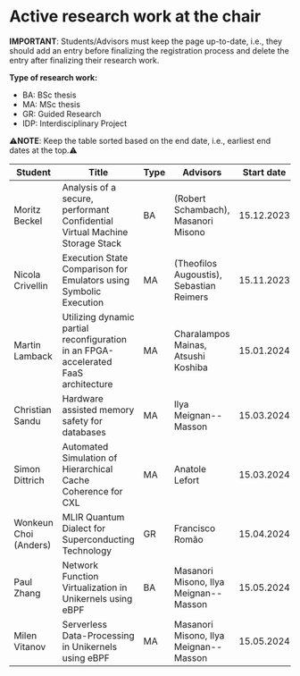 # Active research work at the chair


**IMPORTANT**: Students/Advisors must keep the page up-to-date, i.e., they should add an entry before finalizing the registration process and delete the entry after finalizing their research work.

**Type of research work:** 
  - BA: BSc thesis
  - MA: MSc thesis
  - GR: Guided Research
  - IDP: Interdisciplinary Project

⚠️**NOTE**: Keep the table sorted based on the end date, i.e., earliest end dates at the top.⚠️

| Student               | Title                                                                               | Type | Advisors                                 | Start date | End date   |
|-----------------------|-------------------------------------------------------------------------------------|------|------------------------------------------|------------|------------|
| Moritz Beckel         | Analysis of a secure, performant Confidential Virtual Machine Storage Stack         | BA   | (Robert Schambach), Masanori Misono      | 15.12.2023 | 15.04.2024 |
| Nicola Crivellin      | Execution State Comparison for Emulators using Symbolic Execution                   | MA   | (Theofilos Augoustis), Sebastian Reimers | 15.11.2023 | 15.05.2024 |
| Martin Lamback        | Utilizing dynamic partial reconfiguration in an FPGA-accelerated FaaS architecture  | MA   | Charalampos Mainas, Atsushi Koshiba      | 15.01.2024 | 15.07.2024 |
| Christian Sandu       | Hardware assisted memory safety for databases                                       | MA   | Ilya Meignan--Masson                     | 15.03.2024 | 15.09.2024 |
| Simon Dittrich        | Automated Simulation of Hierarchical Cache Coherence for CXL                        | MA   | Anatole Lefort                           | 15.03.2024 | 15.09.2024 |
| Wonkeun Choi (Anders) | MLIR Quantum Dialect for Superconducting Technology                                 | GR   | Francisco Romão                          | 15.04.2024 | 15.09.2024 |
| Paul Zhang            | Network Function Virtualization in Unikernels using eBPF                            | BA   | Masanori Misono, Ilya Meignan--Masson    | 15.05.2024 | 15.09.2024 |
| Milen Vitanov         | Serverless Data-Processing in Unikernels using eBPF                                 | MA   | Masanori Misono, Ilya Meignan--Masson    | 15.05.2024 | 15.11.2024 |

